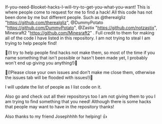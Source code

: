 If-you-need-Blooket-hacks-I-will-try-to-get-you-what-you-want! This is where people come to request for me to find a hack!
All this code has not been done by me but different people. Such as @therealgliz "https://github.com/therealgliz", @DummyPotato "https://github.com/DummyPotato", @Zastix "https://github.com/notzastix", Minesraft2 "https://github.com/Minesraft2" . Full credit to them for making all of the code I have listed in this repository. I am not trying to steal I am trying to help people find!

🚨(!I try to help people find hacks not make them, so most of the time if you name something that isn't possible or hasn't been made yet, I probably won't end up giving you anything!)🚨

🚨(!Please close your own issues and don't make me close them, otherwise the issues tab will be flooded with issues!)🚨

I will update the list of people as I list code on it.

Also go and check out all their repositorys too I am not giving them to you I am trying to find something that you need! Although there is some hacks that people may want to have in the repository thanks!

Also thanks to my friend Josephhhh for helping! 👍
